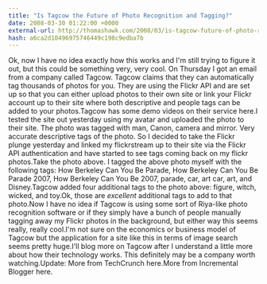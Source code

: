 ```yaml
---
title: "Is Tagcow the Future of Photo Recognition and Tagging?"
date: 2008-03-30 01:22:00 +0000
external-url: http://thomashawk.com/2008/03/is-tagcow-future-of-photo-recognition.html
hash: a6ca2d10496975746449c198c9edba7b
---
```


Ok, now I have no idea exactly how this works and I'm still trying to figure it out, but this could be something very, very cool.  On Thursday I got an email from a company called Tagcow.  Tagcow claims that they can automatically tag thousands of photos for you.  They are using the Flickr API and are set up so that you can either upload photos to their own site or link your Flickr account up to their site where both descriptive and people tags can be added to your photos.Tagcow has some demo videos on their service here.I tested the site out yesterday using my avatar and uploaded the photo to their site.  The photo was tagged with man, Canon, camera and mirror.  Very accurate descriptive tags of the photo.   So I decided to take the Flickr plunge yesterday and linked my flickrstream up to their site via the Flickr API authentication and have started to see tags coming back on my flickr photos.Take the photo above.  I tagged the above photo myself with the following tags:  How Berkeley Can You Be Parade, How Berkeley Can You Be Parade 2007, How Berkeley Can You Be 2007, parade, car, art car, art, and Disney.Tagcow added four additional tags to the photo above:  figure, witch, wicked, and toy.Ok, those are *excellent* additional tags to add to that photo.Now I have no idea if Tagcow is using some sort of Riya-like photo recognition software or if they simply have a bunch of people manually tagging away my Flickr photos in the background, but either way this seems really, really cool.I'm not sure on the economics or business model of Tagcow but the application for a site like this in terms of image search seems pretty huge.I'll blog more on Tagcow after I understand a little more about how their technology works.  This definitely may be a company worth watching.Update:  More from TechCrunch here.More from Incremental Blogger here.
